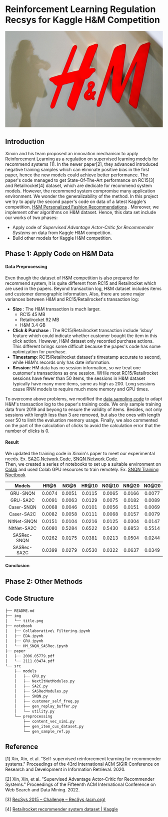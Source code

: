 # Reinforcement Learning Regulation Recsys for Kaggle H&M Competition

![HM](./img/title.png)

## Introduction

Xinxin and his team proposed an innovation mechanism to apply Reinforcement Learning as a regulation on supervised learning models for recommend systems [1].  In the newer paper[2], they advanced introduced negative training samples which can eliminate positive bias in the first paper, hence the new models could achieve better performance. The paper's code managed to get State-Of-The-Art performance on RC15[3] and Retailrocket[4] dataset, which are dedicate for recommend system models. However, the recommend system compromise many application environment. We wonder the generalizability of the method. In this project we try to apply the second paper's code on data of a latest Kaggle's competition, [H&M Personalized Fashion Recommendations](https://www.kaggle.com/competitions/h-and-m-personalized-fashion-recommendations) .  Moreover, we implement other algorithms on H&M dataset.   Hence, this data set include our works of two phases: 

- Apply code of *Supervised Advantage Actor-Critic for Recommender Systems* on data from Kaggle H&M competition.
- Build other models for  Kaggle H&M competition.


##  Phase 1: Apply Code on H&M Data

#### Data Preprocessing

Even though the dataset of H&M competition is also prepared for recommend system, it is quite different from RC15 and  Retailrocket which are used in the papers.  Beyond transaction log,  H&M dataset includes items and customer demographic information. Also, there are some major variances between H&M and RC15/Retailrocket's  transaction log: 

- **Size** :   The H&M transaction is much larger. 
  -  RC15                 45 MB
  -  Retailrocket     92 MB
  -  H&M                  3.4 GB
-  **Click & Purchase** :  The RC15/Retailrocket transaction  include 'isbuy' feature which could indicate whether customer bought the item in this click action. However, H&M dataset only recorded purchase actions.  This different brings some difficult because the papes's code has some optimization for purchase. 
-  **Timestamp**:   RC15/Retailrocket dataset's timestamp accurate to second, while H&M's records only has date information. 
- **Session**:  HM data has no session information, so we treat one customer's transactions as one session. WHile most RC15/Retailrocket sessions have fewer than 50 items, the sessions in H&M dataset typically have many more items, some as high as 200. Long sessions cause RNN models to require much more memory and GPU times. 

To overcome above problems, we modified the [data sampling code](https://github.com/gamecicn/Kaggle_HM/blob/main/src/models/gen_replay_buffer.py) to adapt H&M's transaction log to the paper's training code. We only sample training data from 2019 and beyong to ensure the validity of items. Besides, not only sessions with length less than 3 are removed, but also the ones with length over 50 to limit the evaluation memory usage. Finally, we also commented on the part of the calculation of clicks to avoid the calculation error that the number of clicks is 0.


####  Result 
We updated the training code in Xinxin's paper to meet our experimental needs. Ex. [SA2C Network Code](https://github.com/gamecicn/Kaggle_HM/blob/main/src/models/SA2C.py), [SNQN Network Code](https://github.com/gamecicn/Kaggle_HM/blob/main/src/models/SNQN.py). </br >
Then, we created a series of notebooks to set up a suitable environment on [Colab](https://research.google.com/colaboratory/) and used Colab GPU resources to train remotely. Ex. [SNQN Training Noetbook](https://github.com/gamecicn/Kaggle_HM/blob/main/notebook/HM_SNQN_SASRec.ipynb)


| **Models**  | **HR@5** | **NG@5** | **HR@10** | **NG@10** | **NR@20** | **NG@20** |
| :---------: | :------: | :------: | :-------: | :-------: | :-------: | :-------: |
|  GRU-SNQN   |  0.0074  |  0.0051  |  0.0115   |  0.0065   |  0.0166   |  0.0077   |
|  GRU-SA2C   |  0.0091  |  0.0063  |  0.0129   |  0.0075   |  0.0182   |  0.0089   |
| Caser-SNQN  |  0.0068  |  0.0046  |  0.0101   |  0.0056   |  0.0151   |  0.0069   |
| Caser-SA2C  |  0.0082  |  0.0058  |  0.0111   |  0.0068   |  0.0157   |  0.0079   |
| NItNet-SNQN |  0.0151  |  0.0104  |  0.0216   |  0.0125   |  0.0304   |  0.0147   |
| NItNet-SA2C |  0.6080  |  0.5284  |  0.6522   |  0.5430   |  0.6853   |  0.5514   |
| SASRec-SNQN |  0.0262  |  0.0175  |  0.0381   |  0.0213   |  0.0504   |  0.0244   |
| SASRec-SA2C |  0.0399  |  0.0279  |  0.0530   |  0.0322   |  0.0637   |  0.0349   |

####  Conclusion



## Phase 2: Other Methods



## Code Structure
```
├── README.md
├── img
│   └── title.png
├── notebook
│   ├── Collaborative\ Filtering.ipynb
│   ├── EDA.ipynb
│   ├── GRU.ipynb
│   └── HM_SNQN_SASRec.ipynb
├── paper
│   ├── 2006.05779.pdf
│   └── 2111.03474.pdf
└── src
    ├── models
    │   ├── GRU.py
    │   ├── NextItNetModules.py
    │   ├── SA2C.py
    │   ├── SASRecModules.py
    │   ├── SNQN.py
    │   ├── customer_self_freq.py
    │   ├── gen_replay_buffer.py
    │   └── utility.py
    └── preprocessing
        ├── content_vec_simi.py
        ├── gen_item_cus_dataset.py
        └── gen_sample_ref.py
```

## Reference

[1] Xin, Xin, et al. "Self-supervised reinforcement learning for recommender systems." Proceedings of the 43rd International ACM SIGIR Conference on Research and Development in Information Retrieval. 2020.

[2] Xin, Xin, et al. "Supervised Advantage Actor-Critic for Recommender Systems." Proceedings of the Fifteenth ACM International Conference on Web Search and Data Mining. 2022.

[3]  [RecSys 2015 – Challenge – RecSys (acm.org)](https://recsys.acm.org/recsys15/challenge/)

[4] [Retailrocket recommender system dataset | Kaggle](https://www.kaggle.com/datasets/retailrocket/ecommerce-dataset)



















